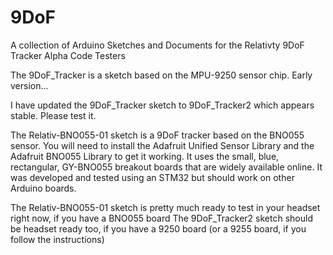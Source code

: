 # 9DoF
A collection of Arduino Sketches and Documents for the Relativty 9DoF Tracker Alpha Code Testers

The 9DoF_Tracker is a sketch based on the MPU-9250 sensor chip. 
Early version...

I have updated the 9DoF_Tracker sketch to 9DoF_Tracker2 which appears stable. Please test it.

The Relativ-BNO055-01 sketch is a 9DoF tracker based on the BNO055 sensor. You will need to install the Adafruit Unified Sensor Library and the Adafruit BNO055 Library to get it working. It uses the small, blue, rectangular, GY-BNO055 breakout boards that are widely available online. It was developed and tested using an STM32 but should work on other Arduino boards.

The Relativ-BNO055-01 sketch is pretty much ready to test in your headset right now, if you have a BNO055 board
The 9DoF_Tracker2 sketch should be headset ready too, if you have a 9250 board (or a 9255 board, if you follow the instructions)
